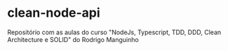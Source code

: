 # clean-node-api
Repositório com as aulas do curso "NodeJs, Typescript, TDD, DDD, Clean Architecture e SOLID" do Rodrigo Manguinho
